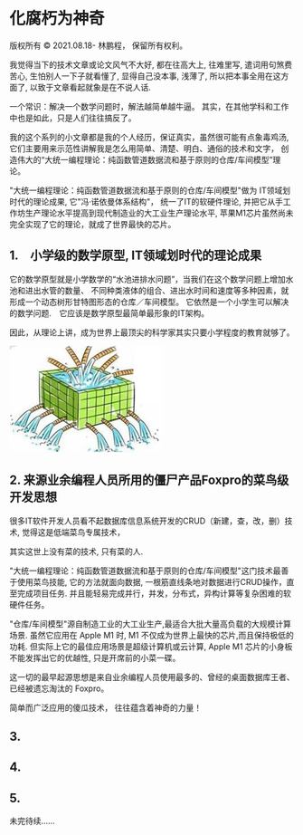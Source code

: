 # 化腐朽为神奇

版权所有 © 2021.08.18- 林鹏程， 保留所有权利。

我觉得当下的技术文章或论文风气不大好,
都在往高大上, 往难里写, 遣词用句煞费苦心, 生怕别人一下子就看懂了,
显得自己没本事, 浅薄了, 所以把本事全用在这方面了, 以致于文章看起就象是在不说人话.

一个常识：解决一个数学问题时，解法越简单越牛逼。
其实，在其他学科和工作中也是如此，只是人们往往搞反了。

我的这个系列的小文章都是我的个人经历，保证真实，虽然很可能有点象毒鸡汤, 
它们主要用来示范性讲解我是怎么用简单、清楚、明白、通俗的技术和文字，
创造伟大的“大统一编程理论：纯函数管道数据流和基于原则的仓库/车间模型”理论。

"大统一编程理论：纯函数管道数据流和基于原则的仓库/车间模型"做为 IT领域划时代的理论成果, 
它"冯·诺依曼体系结构"， 统一了IT的软硬件理论, 并把它从手工作坊生产理论水平提高到现代制造业的大工业生产理论水平, 
苹果M1芯片虽然尚未完全实现了它的理论，就成了世界最快的芯片。

## 1.　小学级的数学原型, IT领域划时代的理论成果

它的数学原型就是小学数学的“水池进排水问题”，当我们在这个数学问题上增加水池和进出水管的数量、
不同种类液体的组合、进出水时间和速度等多种因素，就形成一个动态树形甘特图形态的仓库／车间模型。
它依然是一个小学生可以解决的数学问题.　它应该是数学原型最简单最形象的IT架构。

因此，从理论上讲，成为世界上最顶尖的科学家其实只要小学程度的教育就够了。

![math_pool.jpg](./image/math_pool.jpg)

## 2. 来源业余编程人员所用的僵尸产品Foxpro的菜鸟级开发思想

很多IT软件开发人员看不起数据库信息系统开发的CRUD（新建，查，改，删）技术, 觉得这是低端菜鸟专属技术， 

其实这世上没有菜的技术, 只有菜的人.

"大统一编程理论：纯函数管道数据流和基于原则的仓库/车间模型"这门技术最善于使用菜鸟技能, 
它的方法就面向数据,  一根筋直线条地对数据进行CRUD操作，直至完成项目任务.
并且能轻易完成并行，并发，分布式，异构计算等复杂困难的软硬件任务。

"仓库/车间模型"源自制造工业的大工业生产,最适合大批大量高负载的大规模计算场景. 
虽然它应用在 Apple M1 时, M1 不仅成为世界上最快的芯片,而且保持极低的功耗. 
但实际上它的最佳应用场景是超级计算机或云计算, 
Apple M1 芯片的小身板不能发挥出它的优越性, 只是开席前的小菜一碟。

这一切的最早起源思想是来自业余编程人员使用最多的、曾经的桌面数据库王者、已经被遗忘淘汰的 Foxpro。

简单而广泛应用的傻瓜技术， 往往蕴含着神奇的力量！

## 3.

## 4.

## 5.

未完待续......


